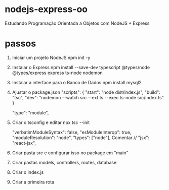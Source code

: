 # nodejs-express-oo

Estudando Programação Orientada a Objetos com NodeJS + Express

# passos

1. Iniciar um projeto NodeJS
   npm init -y

2. Instalar o Express
   npm install --save-dev typescript @types/node @types/express express ts-node nodemon

3. Instalar a interface para o Banco de Dados
   npm install mysql2

4. Ajustar o package.json
   "scripts": {
   "start": "node dist/index.js",
   "build": "tsc",
   "dev": "nodemon --watch src --ext ts --exec ts-node src/index.ts"
   }

   "type": "module",

5. Criar o tsconfig e editar
   npx tsc --init

   "verbatimModuleSyntax": false,
   "esModuleInterop": true,
   "moduleResolution": "node",
   "types": ["node"],
   Comentar // "jsx": "react-jsx",

6. Criar pasta src e configurar isso no package em "main"

7. Criar pastas models, controllers, routes, database

8. Criar o index.js

9. Criar a primeira rota
